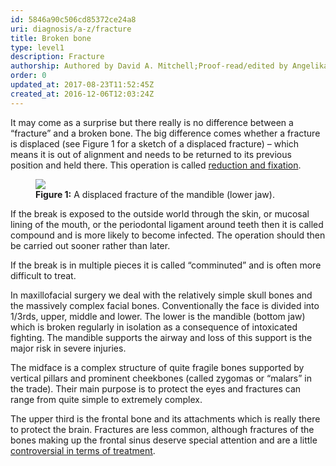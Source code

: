 ```yaml
---
id: 5846a90c506cd85372ce24a8
uri: diagnosis/a-z/fracture
title: Broken bone
type: level1
description: Fracture
authorship: Authored by David A. Mitchell;Proof-read/edited by Angelika Sebald
order: 0
updated_at: 2017-08-23T11:52:45Z
created_at: 2016-12-06T12:03:24Z
---
```


<p>It may come as a surprise but there really is no difference between
    a “fracture” and a broken bone. The big difference comes
    whether a fracture is displaced (see Figure 1 for a sketch
    of a displaced fracture) – which means it is out of alignment
    and needs to be returned to its previous position and held
    there. This operation is called <a href="/treatment/surgery/fracture">reduction and fixation</a>.</p>
<figure><img src="/diagnosis/a-z/fracture/figure1.png">
    <figcaption><strong>Figure 1:</strong> A displaced fracture of the mandible
        (lower jaw).</figcaption>
</figure>
<p>If the break is exposed to the outside world through the skin,
    or mucosal lining of the mouth, or the periodontal ligament
    around teeth then it is called compound and is more likely
    to become infected. The operation should then be carried
    out sooner rather than later.</p>
<p>If the break is in multiple pieces it is called “comminuted”
    and is often more difficult to treat.</p>
<p>In maxillofacial surgery we deal with the relatively simple skull
    bones and the massively complex facial bones. Conventionally
    the face is divided into 1/3rds, upper, middle and lower.
    The lower is the mandible (bottom jaw) which is broken regularly
    in isolation as a consequence of intoxicated fighting. The
    mandible supports the airway and loss of this support is
    the major risk in severe injuries.</p>
<p>The midface is a complex structure of quite fragile bones supported
    by vertical pillars and prominent cheekbones (called zygomas
    or “malars” in the trade). Their main purpose is to protect
    the eyes and fractures can range from quite simple to extremely
    complex.</p>
<p>The upper third is the frontal bone and its attachments which
    is really there to protect the brain. Fractures are less
    common, although fractures of the bones making up the frontal
    sinus deserve special attention and are a little <a href="/treatment/surgery/fracture/more-info">controversial in terms of treatment</a>.</p>
